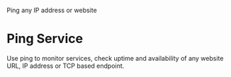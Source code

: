 Ping any IP address or website

# Ping Service

Use ping to monitor services, check uptime and availability of any website URL, IP address or TCP based endpoint. 


